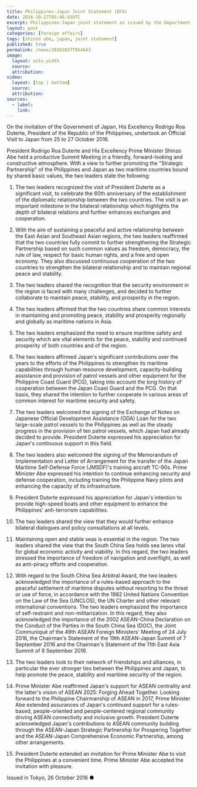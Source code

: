 ```yaml
---
title: Philippines-Japan Joint Statement (DFA)
date: 2016-10-27T05:46:43UTC
excerpt: Philippines-Japan joint statement as issued by the Department of Foreign Affairs office in regards to the official visit of the President to Japan from 25-27 October 2016.
layout: post
categories: [foreign affairs]
tags: [shinzo abe, japan, joint statement]
published: true
permalink: /news/20161027T054643
image:
  layout: auto_width
  source: 
  attribution: 
video:
  layout: [top | bottom]
  source: 
  attribution: 
sources:
  - label:
    link:
---
```


On the invitation of the Government of Japan, His Excellency Rodrigo Roa Duterte, President of the Republic of the Philippines, undertook an Official Visit to Japan from 25 to 27 October 2016.

President Rodrigo Roa Duterte and His Excellency Prime Minister Shinzo Abe held a productive Summit Meeting in a friendly, forward-looking and constructive atmosphere. With a view to further promoting the "Strategic Partnership" of the Philippines and Japan as two maritime countries bound by shared basic values, the two leaders state the following:

1. The two leaders recognized the visit of President Duterte as a significant visit, to celebrate the 60th anniversary of the establishment of the diplomatic relationship between the two countries. The visit is an important milestone in the bilateral relationship which highlights the depth of bilateral relations and further enhances exchanges and cooperation.

2. With the aim of sustaining a peaceful and active relationship between the East Asian and Southeast Asian regions, the two leaders reaffirmed that the two countries fully commit to further strengthening the Strategic Partnership based on such common values as freedom, democracy, the rule of law, respect for basic human rights, and a free and open economy. They also discussed continuous cooperation of the two countries to strengthen the bilateral relationship and to maintain regional peace and stability.

3. The two leaders shared the recognition that the security environment in the region is faced with many challenges, and decided to further collaborate to maintain peace, stability, and prosperity in the region.

4. The two leaders affirmed that the two countries share common interests in maintaining and promoting peace, stability and prosperity regionally and globally as maritime nations in Asia.

5. The two leaders emphasized the need to ensure maritime safety and security which are vital elements for the peace, stability and continued prosperity of both countries and of the region.

6. The two leaders affirmed Japan's significant contributions over the years to the efforts of the Philippines to strengthen its maritime capabilities through human resource development, capacity-building assistance and provision of patrol vessels and other equipment for the Philippine Coast Guard (PCG), taking into account the long history of cooperation between the Japan Coast Guard and the PCG. On that basis, they shared the intention to further cooperate in various areas of common interest for maritime security and safety.

7. The two leaders welcomed the signing of the Exchange of Notes on Japanese Official Development Assistance (ODA) Loan for the two large-scale patrol vessels to the Philippines as well as the steady progress in the provision of ten patrol vessels, which Japan had already decided to provide. President Duterte expressed his appreciation for Japan's continuous support in this field.

8. The two leaders also welcomed the signing of the Memorandum of Implementation and Letter of Arrangement for the transfer of the Japan Maritime Self-Defense Force (JMSDF)'s training aircraft TC-90s. Prime Minister Abe expressed his intention to continue enhancing security and defense cooperation, including training the Philippine Navy pilots and enhancing the capacity of its infrastructure.

9. President Duterte expressed his appreciation for Japan's intention to provide high-speed boats and other equipment to enhance the Philippines' anti-terrorism capabilities.

10. The two leaders shared the view that they would further enhance bilateral dialogues and policy consultations at all levels.

11. Maintaining open and stable seas is essential in the region. The two leaders shared the view that the South China Sea holds sea lanes vital for global economic activity and viability. In this regard, the two leaders stressed the importance of freedom of navigation and overflight, as well as anti-piracy efforts and cooperation.

12. With regard to the South China Sea Arbitral Award, the two leaders acknowledged the importance of a rules-based approach to the peaceful settlement of maritime disputes without resorting to the threat or use of force, in accordance with the 1982 United Nations Convention on the Law of the Sea (UNCLOS), the UN Charter and other relevant international conventions. The two leaders emphasized the importance of self-restraint and non-militarization. In this regard, they also acknowledged the importance of the 2002 ASEAN-China Declaration on the Conduct of the Parties in the South China Sea (DOC), the Joint Communiqué of the 49th ASEAN Foreign Ministers' Meeting of 24 July 2016, the Chairman's Statement of the 19th ASEAN-Japan Summit of 7 September 2016 and the Chairman's Statement of the 11th East Asia Summit of 8 September 2016.

13. The two leaders look to their network of friendships and alliances, in particular the ever stronger ties between the Philippines and Japan, to help promote the peace, stability and maritime security of the region.

14. Prime Minister Abe reaffirmed Japan's support for ASEAN centrality and the latter's vision of ASEAN 2025: Forging Ahead Together. Looking forward to the Philippine Chairmanship of ASEAN in 2017, Prime Minister Abe extended assurances of Japan's continued support for a rules-based, people-oriented and people-centered regional community driving ASEAN connectivity and inclusive growth. President Duterte acknowledged Japan's contributions to ASEAN community building through the ASEAN-Japan Strategic Partnership for Prospering Together and the ASEAN-Japan Comprehensive Economic Partnership, among other arrangements.

15. President Duterte extended an invitation for Prime Minister Abe to visit the Philippines at a convenient time. Prime Minister Abe accepted the invitation with pleasure.

Issued in Tokyo, 26 October 2016
&#x25cf;

